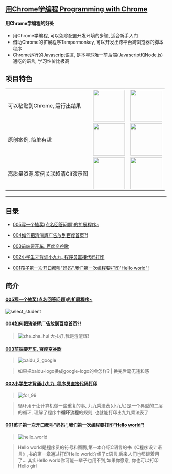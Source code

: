 ## [用Chrome学编程 Programming with Chrome](https://zhaoolee.com/ProgrammingWithChrome/)


#### 用Chrome学编程的好处

- 用Chrome学编程, 可以免除配置开发环境的步骤, 适合新手入门
- 借助Chrome的扩展程序Tampermonkey, 可以开发出跨平台跨浏览器的脚本程序
- Chrome运行的Javascript语言, 是本星球唯一前后端(Javascript和Node.js)通吃的语言, 学习性价比极高

## 项目特色

|   |      |   |
| --- | --- | --- |
| 可以粘贴到Chrome, 运行出结果  | <img height='100px' style='height:100px;'  src='https://user-images.githubusercontent.com/15868458/62856847-8e954700-bd28-11e9-8797-76e014ce06d3.gif' />  | <img height='100px' style='height:100px;'  src='https://raw.githubusercontent.com/zhaoolee/ChineseBQB/master/017Playing_%E6%BC%94%E5%A5%8F%F0%9F%8E%BBBQB/0.gif' /> |
| 原创案例, 简单有趣  | <img height='100px' style='height:100px;'  src='https://user-images.githubusercontent.com/15868458/62918966-d8873700-bdd3-11e9-8a64-02fe0fc3d170.gif' /> | <img height='100px' style='height:100px;'  src='https://raw.githubusercontent.com/zhaoolee/ChineseBQB/master/024Programmer_%E7%A8%8B%E5%BA%8F%E5%91%98%F0%9F%91%A9%F0%9F%8F%BF%E2%80%8D%F0%9F%92%BB%F0%9F%91%A8%F0%9F%8F%BE%E2%80%8D%F0%9F%92%BB%F0%9F%91%A9%F0%9F%8F%BC%E2%80%8D%F0%9F%92%BB%F0%9F%91%A8%F0%9F%8F%BD%E2%80%8D%F0%9F%92%BB%F0%9F%91%A9%F0%9F%8F%BB%E2%80%8D%F0%9F%92%BB%F0%9F%91%A9%F0%9F%8F%BB%E2%80%8D%F0%9F%92%BB%F0%9F%91%A8%E2%80%8D%F0%9F%92%BB%E2%80%8DBQB/89E42AEF082690539C7780142B7EE5F3.png' /> |
| 高质量资源,案例关联超清Gif演示图 | <img height='100px' style='height:100px;'  src='https://user-images.githubusercontent.com/15868458/62925032-01afc380-bde4-11e9-91dc-023d0a0a0bfe.png' />  | <img height='100px' style='height:100px;'  src='https://raw.githubusercontent.com/zhaoolee/ChineseBQB/master/031Penguin_%E6%B2%99%E9%9B%95%E4%BC%81%E9%B9%85%F0%9F%90%A7BQB/0.gif' /> |



---

## 目录

- [005写一个抽奖(点名回答问题)的扩展程序~](https://zhaoolee.com/ProgrammingWithChrome/select_student)


- [004如何把渣渣辉广告放到百度首页?!](https://zhaoolee.com/ProgrammingWithChrome/zha_zha_hui/) 

- [003前端要开车, 百度变谷歌](https://zhaoolee.com/ProgrammingWithChrome/baidu_2_google/)

- [002小学生才背诵小九九, 程序员直接代码打印](https://zhaoolee.com/ProgrammingWithChrome/for_99/)


- [001孩子第一次开口都叫"妈妈",我们第一次编程要打印"Hello world"!](https://zhaoolee.com/ProgrammingWithChrome/hello_world/) 







## 简介

#### [005写一个抽奖(点名回答问题)的扩展程序~](https://zhaoolee.com/ProgrammingWithChrome/select_student)

![select_student](https://user-images.githubusercontent.com/15868458/62990263-e2fe0b00-be7d-11e9-8c72-b7f1bf743aee.gif)


#### [004如何把渣渣辉广告放到百度首页?!](https://zhaoolee.com/ProgrammingWithChrome/zha_zha_hui/)

> ![zha_zha_hui](https://user-images.githubusercontent.com/15868458/62918966-d8873700-bdd3-11e9-8a64-02fe0fc3d170.gif)
> 大扎好,我是渣渣辉!


#### [003前端要开车, 百度变谷歌](https://zhaoolee.com/ProgrammingWithChrome/baidu_2_google/)

> ![baidu_2_google](https://user-images.githubusercontent.com/15868458/62856847-8e954700-bd28-11e9-8797-76e014ce06d3.gif)

> 如果把baidu-logo换成google-logo的会怎样?  | 换完后毫无违和感

#### [002小学生才背诵小九九, 程序员直接代码打印](https://zhaoolee.com/ProgrammingWithChrome/for_99/)
> ![for_99](https://user-images.githubusercontent.com/15868458/62908815-7e26b000-bdac-11e9-86ec-97251deb2ae0.gif)

> 循环用于让计算机做一些重复的事, 九九乘法表(小九九)是一个典型的二层的循环, 理解了程序中**循环流程**的规则, 也就能打印出九九乘法表了




#### [001孩子第一次开口都叫"妈妈",我们第一次编程要打印"Hello world"!](https://zhaoolee.com/ProgrammingWithChrome/hello_world/) 
> ![hello_world](https://user-images.githubusercontent.com/15868458/62909969-4bcb8180-bdb1-11e9-9d45-2179564c1828.gif)

> Hello world是程序员的符号和图腾,第一本介绍C语言的书《C程序设计语言》,书的第一章通过打印Hello world介绍了c语言,后来人们也都跟着用了... 其实Hello world你可能一辈子也用不到,如果你愿意, 你也可以打印Hello girl








